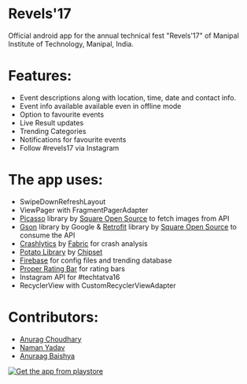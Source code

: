 # Revels'17

Official android app for the annual technical fest "Revels'17" of Manipal Institute of Technology, Manipal, India.

Features:
==
* Event descriptions along with location, time, date and contact info.
* Event info available available even in offline mode
* Option to favourite events
* Live Result updates
* Trending Categories
* Notifications for favourite events
* Follow #revels17 via Instagram

The app uses:
==
* SwipeDownRefreshLayout
* ViewPager with FragmentPagerAdapter
* [Picasso](http://square.github.io/picasso/) library by [Square Open Source](http://square.github.io/) to fetch images from API
* [Gson](https://code.google.com/p/google-gson/) library by Google & [Retrofit](http://square.github.io/retrofit/) library by [Square Open Source](http://square.github.io/) to consume the API
* [Crashlytics](https://www.crashlytics.com/) by [Fabric](https://fabric.io/) for crash analysis 
* [Potato Library](https://github.com/chipset95/Potato-Library) by [Chipset](https://github.com/chipset95/)
* [Firebase](http://firebase.google.com) for config files and trending database
* [Proper Rating Bar](https://github.com/techery/ProperRatingBar) for rating bars
* Instagram API for #techtatva16
* RecyclerView with CustomRecyclerViewAdapter


Contributors:
==
* [Anurag Choudhary](https://github.com/anurag-23)
* [Naman Yadav](https://github.com/namanyadav12)
* [Anuraag Baishya](https://github.com/anuraagbaishya)

[![Get the app from playstore](https://developer.android.com/images/brand/en_app_rgb_wo_60.png)](https://play.google.com/store/apps/details?id=in.mitrevels.mitrevels&hl=en)